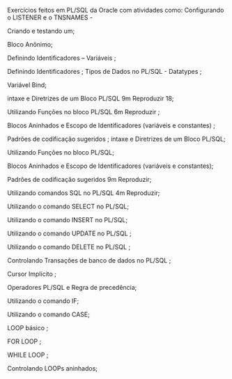 Exercícios feitos em PL/SQL da Oracle com atividades como:  Configurando o LISTENER e o TNSNAMES - 

Criando e testando um;  

Bloco Anônimo; 

Definindo Identificadores – Variáveis ;

Definindo Identificadores ; Tipos de Dados no PL/SQL - Datatypes ;

Variável Bind; 

intaxe e Diretrizes de um Bloco PL/SQL 9m Reproduzir 18; 

Utilizando Funções no bloco PL/SQL 6m Reproduzir ;

Blocos Aninhados e Escopo de Identificadores (variáveis e constantes) ; 

Padrões de codificação sugeridos ; intaxe e Diretrizes de um Bloco PL/SQL;

Utilizando Funções no bloco PL/SQL;

Blocos Aninhados e Escopo de Identificadores (variáveis e constantes);

Padrões de codificação sugeridos 9m Reproduzir;

Utilizando comandos SQL no PL/SQL 4m Reproduzir;

Utilizando o comando SELECT no PL/SQL;

Utilizando o comando INSERT no PL/SQL;

Utilizando o comando UPDATE no PL/SQL ;

Utilizando o comando DELETE no PL/SQL ; 

Controlando Transações de banco de dados no PL/SQL ;

Cursor Implícito ; 

Operadores PL/SQL e Regra de precedência;  

Utilizando o comando IF;  

Utilizando o comando CASE;  

LOOP básico ;

FOR LOOP ;

WHILE LOOP ;

Controlando LOOPs aninhados;
